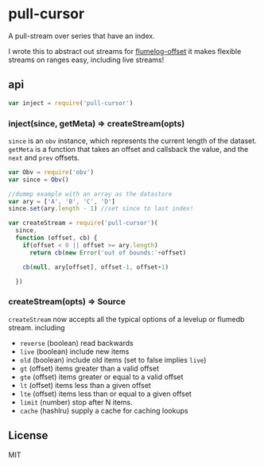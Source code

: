 # pull-cursor

A pull-stream over series that have an index.

I wrote this to abstract out streams for [flumelog-offset](https://github.com/flumedb/flumelog-offset)
it makes flexible streams on ranges easy, including live streams!

## api

``` js
var inject = require('pull-cursor')
```

### inject(since, getMeta) => createStream(opts)

`since` is an `obv` instance, which represents the current length
of the dataset. `getMeta` is a function that takes an offset
and callsback the value, and the `next` and `prev` offsets.

``` js
var Obv = require('obv')
var since = Obv()

//dummp example with an array as the datastore
var ary = ['A', 'B', 'C', 'D']
since.set(ary.length - 1) //set since to last index!

var createStream = require('pull-cursor')(
  since,
  function (offset, cb) {
    if(offset < 0 || offset >= ary.length)
      return cb(new Error('out of bounds:'+offset)

    cb(null, ary[offset], offset-1, offset+1)

  })
```

### createStream(opts) => Source

`createStream` now accepts all the typical options of a
levelup or flumedb stream. including
* `reverse` (boolean) read backwards
* `live` (boolean) include new items
* `old` (boolean) include old items (set to false implies `live`)
* `gt` (offset) items greater than a valid offset
* `gte` (offset) items greater or equal to a valid offset
* `lt` (offset) items less than a given offset
* `lte` (offset) items less than or equal to a given offset
* `limit` (number) stop after N items.
* `cache` (hashlru) supply a cache for caching lookups

## License

MIT



